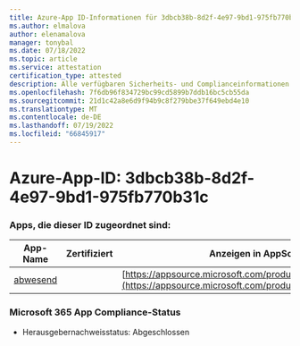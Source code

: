 ```yaml
---
title: Azure-App ID-Informationen für 3dbcb38b-8d2f-4e97-9bd1-975fb770b31c
ms.author: elmalova
author: elenamalova
manager: tonybal
ms.date: 07/18/2022
ms.topic: article
ms.service: attestation
certification_type: attested
description: Alle verfügbaren Sicherheits- und Complianceinformationen für 3dbcb38b-8d2f-4e97-9bd1-975fb770b31c.
ms.openlocfilehash: 7f6db96f834729bc99cd5899b7ddb16bc5cb55da
ms.sourcegitcommit: 21d1c42a8e6d9f94b9c8f279bbe37f649ebd4e10
ms.translationtype: MT
ms.contentlocale: de-DE
ms.lasthandoff: 07/19/2022
ms.locfileid: "66845917"
---
```

# <a name="azure-app-id-3dbcb38b-8d2f-4e97-9bd1-975fb770b31c"></a>Azure-App-ID: 3dbcb38b-8d2f-4e97-9bd1-975fb770b31c


### <a name="apps-associated-with-this-id"></a>Apps, die dieser ID zugeordnet sind:
| **App-Name** | **Zertifiziert** | **Anzeigen in AppSource** |
|--------------|---------------|-----------------------|
| [abwesend](../forward/WA200003833.md) |  | [https://appsource.microsoft.com/product/office/WA200003833](https://appsource.microsoft.com/product/office/WA200003833) |

### <a name="microsoft-365-app-compliance-status"></a>Microsoft 365 App Compliance-Status
- Herausgebernachweisstatus: Abgeschlossen
